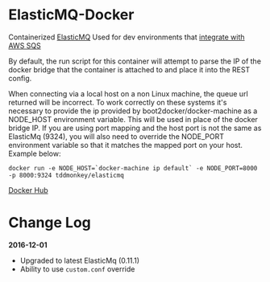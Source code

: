 # ElasticMQ-Docker

Containerized [ElasticMQ](https://github.com/adamw/elasticmq)
Used for dev environments that [integrate with AWS SQS](http://labs.encoded.io/2013/02/03/testing-amazon-sqs-locally-with-elasticmq/)

By default, the run script for this container will attempt to parse the IP of the docker bridge that the container is attached to and place it into the REST config.

When connecting via a local host on a non Linux machine, the queue url returned will be incorrect.  To work correctly on these systems it's necessary to provide the ip provided by boot2docker/docker-machine as a NODE_HOST environment variable.  This will be used in place of the docker bridge IP. If you are using port mapping and the host port is not the same as ElasticMq (9324), you will also need to override the NODE_PORT environment variable so that it matches the mapped port on your host. Example below:
```
docker run -e NODE_HOST=`docker-machine ip default` -e NODE_PORT=8000 -p 8000:9324 tddmonkey/elasticmq
```

[Docker Hub](https://hub.docker.com/r/tddmonkey/elasticmq/)

# Change Log

**2016-12-01**

* Upgraded to latest ElasticMq (0.11.1)
* Ability to use `custom.conf` override